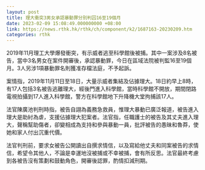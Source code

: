 ```yaml
---
layout: post
title: 理大衝突3男女承認暴動罪分別判囚16至19個月
date: 2023-02-09 15:08:49.000000000 +08:00
link: https://news.rthk.hk/rthk/ch/component/k2/1687163-20230209.htm
categories: rthk
---
```


2019年11月理工大學爆發衝突，有示威者逃至科學館後被捕。其中一案涉及8名被告，當中3名男女在案件開審後，承認暴動罪，今日在區域法院被判監16至19個月。3人另涉1項暴動罪名則獲准存檔法庭，不予起訴。

案情指，2019年11月11日至18日，大量示威者集結及佔據理大。18日約早上8時，有17人包括3名被告逃離理大，經後門進入科學館，當時科學館不開放，期間閉路電視拍攝到17人進入科學館，警方在科學館地下升降機大堂拘捕該17人。

法官陳廣池判刑時指，被告自詡為義務急救員，惟理大暴動已廣泛報道，被告進入理大是助紂為虐，支援佔據理大犯案者。法官指，任職護士的被告及其丈夫進入理大，聲稱幫助傷者，卻變相成為支持和參與暴動一員，批評被告的愚昧和魯莽，使她和家人付出沉重代價。

法官判刑前，要求女被告公開讀出自撰求情信，以及寫給他丈夫和同案被告的求情信，希望令其他人，不論是幸運地沒被捕或不幸被捕，會有所反思。法官最終考慮到各被告沒有策劃和鼓動角色，開審後認罪，酌情扣減刑期。
